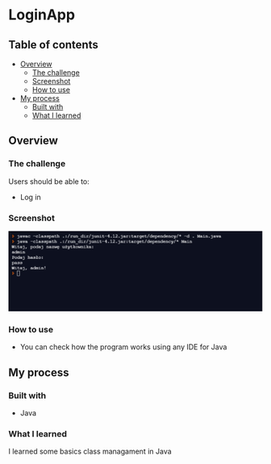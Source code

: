 # LoginApp

## Table of contents

- [Overview](#overview)
  - [The challenge](#the-challenge)
  - [Screenshot](#screenshot)
  - [How to use](#How-to-use)
- [My process](#my-process)
  - [Built with](#built-with)
  - [What I learned](#what-i-learned)
  



## Overview

### The challenge

Users should be able to:

- Log in 

### Screenshot

![](images/screen.jpg)




### How to use

- You can check how the program works using any IDE for Java

## My process

### Built with

- Java





### What I learned

I learned some basics class managament in Java
